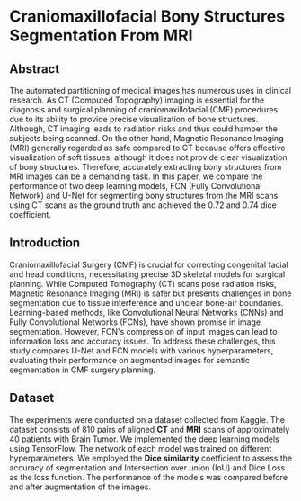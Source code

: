 
# Craniomaxillofacial Bony Structures Segmentation From MRI




## Abstract

The automated partitioning of medical images has numerous uses in clinical research. As CT (Computed Topography) imaging is essential for the diagnosis and surgical planning of craniomaxillofacial (CMF) procedures due to its ability to provide precise visualization of bone structures. Although, CT imaging leads to radiation risks and thus could hamper the subjects being scanned. On the other hand, Magnetic Resonance Imaging (MRI) generally regarded as safe compared to CT because offers effective visualization of soft tissues, although it does not provide clear visualization of bony structures. Therefore, accurately extracting bony structures from MRI images can be a demanding task. In this paper, we compare the performance of two deep learning models, FCN (Fully Convolutional Network) and U-Net for segmenting bony structures from the MRI scans using CT scans as the ground truth and achieved the 0.72 and 0.74 dice coefficient. 

## Introduction

Craniomaxillofacial Surgery (CMF) is crucial for correcting congenital facial and head conditions, necessitating precise 3D skeletal models for surgical planning. While Computed Tomography (CT) scans pose radiation risks, Magnetic Resonance Imaging (MRI) is safer but presents challenges in bone segmentation due to tissue interference and unclear bone-air boundaries. Learning-based methods, like Convolutional Neural Networks (CNNs) and Fully Convolutional Networks (FCNs), have shown promise in image segmentation. However, FCN's compression of input images can lead to information loss and accuracy issues. To address these challenges, this study compares U-Net and FCN models with various hyperparameters, evaluating their performance on augmented images for semantic segmentation in CMF surgery planning.
## Dataset

The experiments were conducted on a dataset collected from Kaggle. The dataset consists of 810 pairs of aligned **CT** and **MRI** scans of approximately 40 patients with Brain Tumor. We implemented the deep learning models using TensorFlow. The network of each model was trained on different hyperparameters. We employed the **Dice similarity** coefficient to assess the accuracy of segmentation and Intersection over union (IoU) and Dice Loss as the loss function. The performance of the models was compared before and after augmentation of the images.